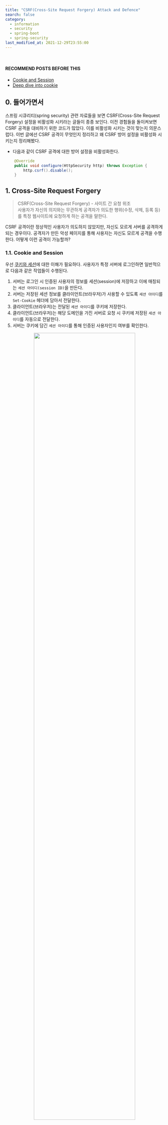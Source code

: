 ```yaml
---
title: "CSRF(Cross-Site Request Forgery) Attack and Defence"
search: false
category:
  - information
  - security
  - spring-boot
  - spring-security
last_modified_at: 2021-12-29T23:55:00
---
```


<br/>

#### RECOMMEND POSTS BEFORE THIS

- [Cookie and Session][cookie-and-session-link]
- [Deep dive into cookie][cookie-attributes-link]

## 0. 들어가면서

스프링 시큐리티(spring security) 관련 자료들을 보면 CSRF(Cross-Site Request Forgery) 설정을 비활성화 시키라는 글들이 종종 보인다. 이전 경험들을 돌이켜보면 CSRF 공격을 대비하기 위한 코드가 많았다. 이를 비활성화 시키는 것이 맞는지 의문스럽다. 이번 글에선 CSRF 공격이 무엇인지 정리하고 왜 CSRF 방어 설정을 비활성화 시키는지 정리해봤다. 

- 다음과 같이 CSRF 공격에 대한 방어 설정을 비활성화한다. 

```java
    @Override
    public void configure(HttpSecurity http) throws Exception {
        http.csrf().disable();
    }
```

## 1. Cross-Site Request Forgery

> CSRF(Cross-Site Request Forgery) - 사이트 간 요청 위조<br/>
> 사용자가 자신의 의지와는 무관하게 공격자가 의도한 행위(수정, 삭제, 등록 등)를 특정 웹사이트에 요청하게 하는 공격을 말한다. 

CSRF 공격이란 정상적인 사용자가 의도하지 않았지만, 자신도 모르게 서버를 공격하게 되는 경우이다. 공격자가 만든 악성 페이지를 통해 사용자는 자신도 모르게 공격을 수행한다. 어떻게 이런 공격이 가능할까?

### 1.1. Cookie and Session

우선 [쿠키와 세션][cookie-and-session-link]에 대한 이해가 필요하다. 사용자가 특정 서버에 로그인하면 일반적으로 다음과 같은 작업들이 수행된다.

1. 서버는 로그인 시 인증된 사용자의 정보를 세션(session)에 저장하고 이에 매칭되는 `세션 아이디(session ID)`을 만든다.
2. 서버는 저장된 세션 정보를 클라이언트(브라우저)가 사용할 수 있도록 `세션 아이디`를 `Set-Cookie` 헤더에 담아서 전달한다. 
3. 클라이언트(브라우저)는 전달된 `세션 아이디`를 쿠키에 저장한다.
4. 클라이언트(브라우저)는 해당 도메인을 가진 서버로 요청 시 쿠키에 저장된 `세션 아이디`를 자동으로 전달한다.
5. 서버는 쿠키에 담긴 `세션 아이디`를 통해 인증된 사용자인지 여부를 확인한다.

<div align="center">
  <img src="/images/posts/2021/cross-site-reqeust-forgery-01.png" width="80%" class="image__border">
</div>

### 1.2. CSRF Prerequisites and Attack Process

CSRF 공격을 위한 조건과 과정에 대해 알아보자. CSRF 공격을 시도하기 위해선 아래와 같은 몇 가지 조건이 필요하다.

- 사용자가 보안이 취약한 서버로부터 이미 인증을 받은 상태여야 한다.
- 쿠키 기반으로 서버 세션 정보를 획득할 수 있어야 한다. 
- 공격자는 서버를 공격하기 위한 요청 방법에 대해 미리 파악하고 있어야 한다. 

위와 같은 조건이 만족되면 다음과 같은 과정을 통해 CSRF 공격이 수행된다.

1. 사용자는 보안이 취약한 서버에 로그인한다. 
2. 로그인 이후 서버에 저장된 세션 정보를 사용할 수 있는 `세션 아이디`가 사용자 브라우저 쿠키에 저장된다.  
3. 공격자는 서버에 인증된 브라우저의 사용자가 악성 스크립트 페이지를 누르도록 유도한다. 
  - 해당 악성 스크립트가 담긴 페이지를 클릭하도록 유도하는 방법은 다양한 것 같으나 몇 가지 유형을 정리하자면 다음과 같다.
  - 게시판에 악성 스크립트를 게시글로 작성하여 관리자 혹은 다른 사용자들이 게시글을 클릭하도록 유도한다.
  - 메일 등으로 악성 스크립트를 직접 전달하거나, 악성 스크립트가 적힌 페이지 링크를 전달한다.
4. 사용자가 악성 스크립트가 작성된 페이지 접근시 쿠키에 저장된 `세션 아이디`는 브라우저에 의해 자동적으로 함께 서버로 요청된다.
5. 서버는 쿠키에 담긴 `세션 아이디`를 통해 해당 요청이 인증된 사용자로부터 온 것으로 판단하고 처리한다.

<div align="center">
  <img src="/images/posts/2021/cross-site-reqeust-forgery-02.png" width="80%" class="image__border">
</div>

## 2. How to make CSRF attack?

간단한 예제 코드로 CSRF 공격을 재현해보자. 공격자는 취약 서버의 사용자 이름을 변경하는 방법을 파악하고, 악성 스크립트가 작성된 페이지를 사용자가 클릭하도록 유도했다고 가정한다. [예제 레포지토리](https://github.com/Junhyunny/blog-in-action/tree/master/2021-12-29-cross-site-request-forgery)에서 프로젝트 코드를 받을 수 있습니다.

- backend - 보안이 취약한 서버
  - 도메인 주소는 `localhost`를 사용한다.
  - 포트 번호는 `8081`를 사용한다.
- attacker - 공격자 서버 
  - 도메인 주소는 `127.0.0.1`를 사용한다.
  - 포트 번호는 `8080`를 사용한다.

보안이 취약한 서버에는 다음과 같은 인증 인터셉터(interceptor)가 존재한다. 해당 인증 코드 덕분에 사용자가 로그인하기 전에 악성 페이지에 접근하더라도 사용자 정보를 변경할 수 없습니다.

- 쿠키 정보를 바탕으로 세션에 저장된 사용자 정보 유무를 확인한다.
- 사용자 정보가 없다면 로그인 페이지로 리다이렉트(redirect)시킨다.

```java
package blog.in.action.handler;

import org.springframework.web.servlet.HandlerInterceptor;

import javax.servlet.http.HttpServletRequest;
import javax.servlet.http.HttpServletResponse;
import javax.servlet.http.HttpSession;

public class AuthenticationInterceptor implements HandlerInterceptor {

    @Override
    public boolean preHandle(HttpServletRequest request, HttpServletResponse response, Object handler) throws Exception {
        HttpSession session = request.getSession(false);
        if (session == null || session.getAttribute("member") == null) {
            response.sendRedirect("/"); // No logged-in user found, so redirect to login page.
            return false;
        }
        response.setHeader("Set-Cookie", "JSESSIONID=" + request.getRequestedSessionId() + "; SameSite=None; Secure");
        return true;
    }
}
```

다음과 같은 웹 MVC 설정을 통해 위 AuthenticationInterceptor 객체가 적용되지 않는 경로를 지정한다.

- `/`, `/login` 경로를 제외한 모든 경로에 대한 요청은 AuthenticationInterceptor 객체를 통과한다.

```java
package blog.in.action.config;

import blog.in.action.handler.AuthenticationInterceptor;
import org.springframework.context.annotation.Configuration;
import org.springframework.web.servlet.config.annotation.InterceptorRegistry;
import org.springframework.web.servlet.config.annotation.WebMvcConfigurer;

@Configuration
public class WebMvcConfiguration implements WebMvcConfigurer {

    @Override
    public void addInterceptors(InterceptorRegistry registry) {
        registry.addInterceptor(new AuthenticationInterceptor())
                .excludePathPatterns("/", "/login")
                .addPathPatterns("/**");
    }
}
```

### 2.1. GET Method Attack

`<img />` 태그(tag)를 사용하거나 하이퍼링크를 걸어주는 `<a></a>` 태그를 이용한다. 이번 예제에선 `<img />` 태그를 사용했다.

- 이미지 태그를 통해 페이지 로딩 시 보안 취약 서버로 GET 요청을 보낸다.
- width, height 값이 0px이므로 화면에서 보이지 않는다.

```html
<%@ page language="java" contentType="text/html; charset=UTF-8" pageEncoding="UTF-8" %>
<%@ taglib prefix="c" uri="http://java.sun.com/jsp/jstl/core" %>
<!DOCTYPE html>
<html>
<head>
    <meta charset="UTF-8">
    <title>Attacker Site</title>
</head>
<body>
<div id="wrap">
    <h1>악성 페이지 - 숨겨진 이미지 태그</h1>
    <img src="http://localhost:8081/change?name=JunhyunnyChangedByImageTag" style="width: 0px; height: 0px;"/>
</div>
</body>
</html>
```

로그인 완료된 사용자가 공격자가 만든 악성 페이지를 로딩하면 사용자의 이름이 변경된다. 

<div align="center">
  <img src="/images/posts/2021/cross-site-reqeust-forgery-03.gif" width="100%" class="image__border">
</div>

### 2.2. POST Method Attack

`<form></form>` 태그와 hidden 타입의 `<input />` 태그를 사용한다. `JavaScript`를 이용해 페이지 렌더링이 수행되자마자 폼 전송을 시도한다.

- form 태그와 hidden 타입의 input 태그로 POST 요청을 수행한다.

```html
<%@ page language="java" contentType="text/html; charset=UTF-8" pageEncoding="UTF-8" %>
<%@ taglib prefix="c" uri="http://java.sun.com/jsp/jstl/core" %>
<!DOCTYPE html>
<html>
<head>
    <meta charset="UTF-8">
    <title>Attacker Site</title>
</head>
<body>
<div id="wrap">
    <h1>악성 페이지 - 3초 뒤 숨겨진 폼(form) 전송</h1>
    <form action="http://localhost:8081/change" method="POST">
        <input type="hidden" id="memberName" name="memberName" value="JunhyunnyChangedByFormSubmit"/>
    </form>
    <script>
        setTimeout(function () {
            document.forms[0].submit();
        }, 3000);
    </script>
</div>
</body>
</html>
```

GET 공격과 마찬가지로 로그인 완료된 사용자가 공격자가 만든 악성 페이지를 로딩하면 사용자의 이름이 변경된다. 

<div align="center">
  <img src="/images/posts/2021/cross-site-reqeust-forgery-04.gif" width="100%" class="image__border">
</div>

## 3. How to defence CSRF attack?

공격 방법에 대해 알아보았으니 방어 방법에 대해 정리해보자. [예제 레포지토리](https://github.com/Junhyunny/blog-in-action/tree/master/2021-12-29-cross-site-request-forgery)에서 예제 프로젝트 코드를 확인할 수 있다.

- enhanced-backend - 보안이 강화된 서버
  - 도메인 주소는 `localhost`를 사용한다.
  - 포트 번호는 `8081`를 사용한다.
- attacker - 공격자 서버 
  - 도메인 주소는 `127.0.0.1`를 사용한다.
  - 포트 번호는 `8080`를 사용한다.

### 3.1. Check Referrer

서버에서 사용자의 요청에 `Referrer` 정보를 확인하는 방법이 있다. 요청 헤더(request header) 정보에서 `Referrer` 정보를 확인할 수 있다. 보통 호스트(host)와 `Referrer` 값이 일치하므로 둘을 비교합니다. CSRF 공격의 대부분 `Referrer` 값에 대한 검증만으로 방어가 가능하다고 한다.

```java
package blog.in.action.handler;

import org.springframework.web.servlet.HandlerInterceptor;

import javax.servlet.http.HttpServletRequest;
import javax.servlet.http.HttpServletResponse;

public class ReferrerCheckInterceptor implements HandlerInterceptor {

    @Override
    public boolean preHandle(
        HttpServletRequest request, 
        HttpServletResponse response, 
        Object handler
    ) throws Exception {
        String referer = request.getHeader("Referer");
        String host = request.getHeader("host");
        if (referer == null || !referer.contains(host)) {
            response.sendRedirect("/");
            return false;
        }
        return true;
    }
}
```

### 3.2. Check CSRF token

임의의 CSRF 토큰을 만들어 세션에 저장한다. 요청하는 페이지에 `hidden` 타입 input 태그를 이용해 토큰 값을 함께 전달한다. 이후 서버에서 세션에 저장된 CSRF 토큰 값과 요청 파라미터에 담긴 토큰 값을 비교합니다. 

- 세션과 모델에 CSRF 토큰을 설정한다.

```java
    // 세션에 설정
    session.setAttribute("CSRF_TOKEN", UUID.randomUUID().toString());
    // 페이지 내 hidden 값으로 설정
    model.addAttribute("CSRF_TOKEN", session.getAttribute("CSRF_TOKEN"));
```

- JSP 페이지 hidden 타입의 input 태그에 CSRF 토큰을 설정한다.

```html
<form action="http://server-host:port/path" method="POST">
    <input type="hidden" name="_csrf" value="${CSRF_TOKEN}"/>
    <!-- ... -->
</form>
```

모든 경로에 대해 CSRF 토큰 검증이 어렵다면 검증이 필요한 경로에만 추가한다. 웹 MVC 설정 빈 객체를 사용한다.

```java
package blog.in.action.config;

import blog.in.action.handler.AuthenticationInterceptor;
import blog.in.action.handler.CsrfTokenInterceptor;
import blog.in.action.handler.ReferrerCheckInterceptor;
import org.springframework.context.annotation.Configuration;
import org.springframework.web.servlet.config.annotation.InterceptorRegistry;
import org.springframework.web.servlet.config.annotation.WebMvcConfigurer;

@Configuration
public class WebMvcConfiguration implements WebMvcConfigurer {

    @Override
    public void addInterceptors(InterceptorRegistry registry) {
        registry.addInterceptor(new AuthenticationInterceptor())
                .excludePathPatterns("", "/", "/login")
                .addPathPatterns("/**");
        registry.addInterceptor(new CsrfTokenInterceptor())
                .addPathPatterns("/change/**");
    }
}
```

클라이언트 사이드 코드를 살펴보자.

1. onSubmitHandler 함수 호출 시 hidden 타입 input 태그에 설정된 CSRF 토큰 값을 서버에게 전달한다.

```html
<%@ page contentType="text/html;charset=UTF-8" language="java" %>
<html>
<head>
    <title>Enhanced Site</title>
    <style>
        #wrap {
            margin: 0 auto;
        }
    </style>
    <script>
        function onSubmitHandler() { // 1
            fetch('http://localhost:8081/change?_csrf=' + document.getElementById('csrfToken').value, {
                method: 'POST',
                headers: {
                    "Content-Type": "application/x-www-form-urlencoded",
                },
                body: new URLSearchParams({
                    memberName: document.getElementById('memberName').value,
                })
            }).then(response => {
                return response.json();
            }).then(data => {
                document.getElementById('pageMemberName').innerHTML = data.memberName;
                document.getElementById('memberName').value = '';
            });
        }
    </script>
</head>
<body>
<div id="wrap">
    <p>
        사용자 <strong id="pageMemberName">${memberName}</strong>님은 인증된 사용자입니다.
    </p>
</div>
<div>
    <input id="memberName" type="text" id="memberName" name="memberName"/>
    <input id="csrfToken" type="hidden" name="_csrf" value="${CSRF_TOKEN}"/>
    <button onclick="onSubmitHandler()">Submit</button>
</div>
</body>
</html>
```

서버 사이드에 다음과 같이 CSRF 토큰을 비교하는 방어 코드를 추가한다. 

1. 요청 파라미터에서 CSRF 토큰을 꺼낸다.
2. 사용자 세션에서 CSRF 토큰을 꺼낸다.
3. 두 토큰 값을 비교한다.

```java
package blog.in.action.handler;

import org.springframework.web.servlet.HandlerInterceptor;

import javax.servlet.http.HttpServletRequest;
import javax.servlet.http.HttpServletResponse;
import javax.servlet.http.HttpSession;

public class CsrfTokenInterceptor implements HandlerInterceptor {

    @Override
    public boolean preHandle(
        HttpServletRequest request, 
        HttpServletResponse response, 
        Object handler
    ) throws Exception {
        HttpSession httpSession = request.getSession(false);
        String csrfTokenParam = request.getParameter("_csrf"); // 1
        String csrfTokenSession = (String) httpSession.getAttribute("CSRF_TOKEN"); // 2
        if (csrfTokenParam == null || !csrfTokenParam.equals(csrfTokenSession)) { // 3
            response.sendRedirect("/");
            return false;
        }
        return true;
    }
}
```

로그인 한 사용자가 악성 페이지를 로딩하더라도 사용자의 이름이 변경되지 않는다. 토큰이 요청 파라미터에 전달된 요청인 경우에만 정상적으로 이름이 변경된다.

<div align="center">
  <img src="/images/posts/2021/cross-site-reqeust-forgery-05.gif" width="100%" class="image__border">
</div>

### 3.3. Check Double-Submit cookie

브라우저의 `Same Origin 정책`을 이용한다. `Same Origin`이 아닌 경우 `JavaScript`로 쿠키 값을 확인하거나 수정하지 못한다는 점을 이용한 검증 방법이다. 동일한 도메인 주소에서 동작하도록 해당 사이트에 게시글 등을 통해 악성 스크립트를 심는 경우 이 방어는 무효하다. 이 글의 예제처럼 도메인이 다른 사이트를 이용해 공격하는 경우에만 방어 코드가 유효하다.

클라이언트(브라우저)에서 `JavaScript`로 임의의 생성한 토큰을 쿠키와 요청 헤더에 각각 담아서 서버에게 전달한다. 서버는 전달받은 쿠키와 요청 헤더에서 각자 토큰 값을 꺼내어 이를 비교하고 쿠키에 저장된 토큰 정보를 이후에 재사용하지 못하도록 만료 처리한다. 

- DoubleSubmitCookieInterceptor 인터셉터를 경로에 추가한다.

```java
package blog.in.action.config;

import blog.in.action.handler.AuthenticationInterceptor;
import blog.in.action.handler.DoubleSubmitCookieInterceptor;
import blog.in.action.handler.ReferrerCheckInterceptor;
import org.springframework.context.annotation.Configuration;
import org.springframework.web.servlet.config.annotation.InterceptorRegistry;
import org.springframework.web.servlet.config.annotation.WebMvcConfigurer;

@Configuration
public class WebMvcConfiguration implements WebMvcConfigurer {

    @Override
    public void addInterceptors(InterceptorRegistry registry) {
        registry.addInterceptor(new AuthenticationInterceptor())
                .excludePathPatterns("", "/", "/login")
                .addPathPatterns("/**");
        registry.addInterceptor(new DoubleSubmitCookieInterceptor())
                .addPathPatterns("/change/**");
    }
}
```

클라이언트 사이드 코드를 살펴보자.

1. uuidv4 함수로 임의의 토큰을 생성한다.
2. doubleSubmitHandler 함수 호출 시 생성한 토큰 정보를 요청 헤더와 쿠키에 저장 후 서버에게 전달한다.

```html
<%@ page contentType="text/html;charset=UTF-8" language="java" %>
<html>
<head>
    <title>Enhanced Site</title>
    <style>
        #wrap {
            margin: 0 auto;
        }
    </style>
    <script>
        function uuidv4() { // 1
            return 'xxxxxxxx-xxxx-4xxx-yxxx-xxxxxxxxxxxx'.replace(/[xy]/g, function (c) {
                let r = Math.random() * 16 | 0, v = c == 'x' ? r : (r & 0x3 | 0x8);
                return v.toString(16);
            });
        }

        function doubleSubmitHandler() { // 2
            let uuid = uuidv4();
            document.cookie = 'CSRF_TOKEN=' + uuid + ";path=/";
            fetch('http://localhost:8081/change', {
                method: 'POST',
                headers: {
                    "Content-Type": "application/x-www-form-urlencoded",
                    'X-CSRF-HEADER': uuid
                },
                body: new URLSearchParams({
                    memberName: document.getElementById('memberName').value,
                })
            }).then(response => {
                return response.json();
            }).then(data => {
                document.getElementById('pageMemberName').innerHTML = data.memberName;
                document.getElementById('memberName').value = '';
            });
        }
    </script>
</head>
<body>
<div id="wrap">
    <p>
        사용자 <strong id="pageMemberName">${memberName}</strong>님은 인증된 사용자입니다.
    </p>
</div>
<div>
    <input id="memberName" type="text" id="memberName" name="memberName"/>
    <button onclick="doubleSubmitHandler()">Double Submit Cookie</button>
</div>
</body>
</html>
```

서버 사이드에서 토큰을 비교하는 코드를 살펴보자.

1. 헤더로 전달된 CSRF 토큰을 찾는다.
2. 쿠키로 전달된 CSRF 토큰을 찾는다.
3. 쿠키에 전달된 CSRF 토큰을 변수에 저장 후 해당 쿠키를 만료한다.
4. 두 값이 일치하는 지 검증한다.

```java
package blog.in.action.handler;

import org.springframework.web.servlet.HandlerInterceptor;

import javax.servlet.http.Cookie;
import javax.servlet.http.HttpServletRequest;
import javax.servlet.http.HttpServletResponse;

public class DoubleSubmitCookieInterceptor implements HandlerInterceptor {

    @Override
    public boolean preHandle(
        HttpServletRequest request, 
        HttpServletResponse response, 
        Object handler
    ) throws Exception {
        String paramToken = request.getHeader("X-CSRF-HEADER");  // 1
        String cookieToken = null;
        for (Cookie cookie : request.getCookies()) {
            if ("CSRF_TOKEN".equals(cookie.getName())) { // 2
                cookieToken = cookie.getValue(); // 3
                cookie.setPath("/");
                cookie.setValue("");
                cookie.setMaxAge(0);
                response.addCookie(cookie);
                break;
            }
        }
        if (cookieToken == null || !cookieToken.equals(paramToken)) { // 4
            response.sendRedirect("/");
            return false;
        }
        return true;
    }
}
```

로그인 한 사용자가 악성 페이지를 로딩하더라도 사용자의 이름이 변경되지 않는다. Double-Submit 쿠키가 함께 전달된 요청인 경우에만 정상적으로 이름이 변경된다.

<div align="center">
  <img src="/images/posts/2021/cross-site-reqeust-forgery-05.gif" width="100%" class="image__border">
</div>

## 4. Is it safe to turn off CSRF defence?

스프링 시큐리티 프레임워크는 기본적으로 CSRF 공격에 대한 방어를 수행한다. CSRF 공격에 대처할 수 설정을 `disable` 시키는 것이 과연 좋은 방법일까? 예전 MVC 구조는 세션과 쿠키를 통해 사용자 인증을 수행했기 때문에 CSRF 공격에 취약했다. 상태를 유지하는(stateful) 서비스를 제공하기 위해 인증된 사용자 정보를 세션에 저장하고, 세션 ID가 쿠키에 저장되기 때문에 문제가 발생했다.

> StackExchange - Should I use CSRF protection on Rest API endpoints?<br/>
> No cookies = No CSRF

쿠키가 없으면 CSRF 공격이 불가능하다. 브라우저에 저장되는 쿠키가 CSRF 공격의 매개체이기 때문이다. 최근 많이 사용하는 REST API 방식은 쿠키나 세션에 의존하지 않는 경향이 크기 때문에 CSRF 공격에 대한 방어 설정을 비활성화시키는 경우가 많은 것이다. 쿠키 대신에 로컬 스토리지(localStorage), 세션 대신에 JWT(Json Web Token)을 사용한다.

## CLOSING

로컬 스토리지를 사용하는 경우 XSS(Cross Site Scripting) 공격에 취약하다. 관련 내용은 다른 글로 정리할 예정이다. 

#### TEST CODE REPOSITORY

- <https://github.com/Junhyunny/blog-in-action/tree/master/2021-12-29-cross-site-request-forgery>

#### RECOMMEND NEXT POSTS

- [반사형 XSS(Reflected Cross Site Scripting) 공격과 방어][reflected-cross-site-scripting-link]
- [저장형 XSS(Stored Cross Site Scripting) 공격과 방어][stored-cross-site-scripting]
- [DOM 기반 XSS(DOM based Cross Site Scripting) 공격과 방어][dom-based-cross-site-scripting-link]

#### REFERENCE

- [사이트 간 요청 위조][csrf-wiki-link]
- [CSRF-공격이란-그리고-CSRF-방어-방법][csrf-attack-and-protection-link]
- <https://portswigger.net/web-security/csrf>
- <https://swk3169.tistory.com/24?category=712648>
- <https://security.stackexchange.com/questions/166724/should-i-use-csrf-protection-on-rest-api-endpoints/166798#166798>
- <https://stackoverflow.com/questions/65854195/csrf-double-submit-cookie-is-basically-not-secure>

[cookie-and-session-link]: https://junhyunny.github.io/information/cookie-and-session/
[cookie-attributes-link]: https://junhyunny.github.io/information/security/cookie-attributes/
[reflected-cross-site-scripting-link]: https://junhyunny.github.io/information/security/spring-mvc/reflected-cross-site-scripting/
[stored-cross-site-scripting]: https://junhyunny.github.io/information/security/spring-mvc/stored-cross-site-scripting/
[dom-based-cross-site-scripting-link]: https://junhyunny.github.io/information/security/dom-based-cross-site-scripting/
[csrf-wiki-link]: https://ko.wikipedia.org/wiki/%EC%82%AC%EC%9D%B4%ED%8A%B8_%EA%B0%84_%EC%9A%94%EC%B2%AD_%EC%9C%84%EC%A1%B0
[csrf-attack-and-protection-link]: https://itstory.tk/entry/CSRF-%EA%B3%B5%EA%B2%A9%EC%9D%B4%EB%9E%80-%EA%B7%B8%EB%A6%AC%EA%B3%A0-CSRF-%EB%B0%A9%EC%96%B4-%EB%B0%A9%EB%B2%95
